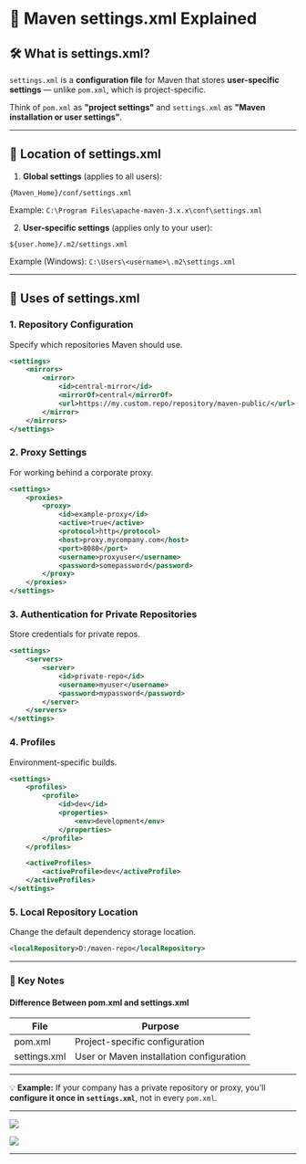 # 🚀 Maven settings.xml Explained

## 🛠 What is settings.xml?

`settings.xml` is a **configuration file** for Maven that stores **user-specific settings** — unlike `pom.xml`, which is project-specific.

Think of `pom.xml` as **"project settings"** and `settings.xml` as **"Maven installation or user settings"**.

---

## 📍 Location of settings.xml

1. **Global settings** (applies to all users):

```
{Maven_Home}/conf/settings.xml
```

Example: `C:\Program Files\apache-maven-3.x.x\conf\settings.xml`

2. **User-specific settings** (applies only to your user):

```
${user.home}/.m2/settings.xml
```

Example (Windows): `C:\Users\<username>\.m2\settings.xml`

---

## 🔹 Uses of settings.xml

### **1. Repository Configuration**

Specify which repositories Maven should use.

```xml
<settings>
    <mirrors>
        <mirror>
            <id>central-mirror</id>
            <mirrorOf>central</mirrorOf>
            <url>https://my.custom.repo/repository/maven-public/</url>
        </mirror>
    </mirrors>
</settings>
```

### **2. Proxy Settings**

For working behind a corporate proxy.

```xml
<settings>
    <proxies>
        <proxy>
            <id>example-proxy</id>
            <active>true</active>
            <protocol>http</protocol>
            <host>proxy.mycompany.com</host>
            <port>8080</port>
            <username>proxyuser</username>
            <password>somepassword</password>
        </proxy>
    </proxies>
</settings>
```

### **3. Authentication for Private Repositories**

Store credentials for private repos.

```xml
<settings>
    <servers>
        <server>
            <id>private-repo</id>
            <username>myuser</username>
            <password>mypassword</password>
        </server>
    </servers>
</settings>
```

### **4. Profiles**

Environment-specific builds.

```xml
<settings>
    <profiles>
        <profile>
            <id>dev</id>
            <properties>
                <env>development</env>
            </properties>
        </profile>
    </profiles>

    <activeProfiles>
        <activeProfile>dev</activeProfile>
    </activeProfiles>
</settings>
```

### **5. Local Repository Location**

Change the default dependency storage location.

```xml
<localRepository>D:/maven-repo</localRepository>
```

---

### 📌 Key Notes 

#### Difference Between pom.xml and settings.xml

| File         | Purpose                                  |
| ------------ | ---------------------------------------- |
| pom.xml      | Project-specific configuration           |
| settings.xml | User or Maven installation configuration |

---

💡 **Example:**
If your company has a private repository or proxy, you'll **configure it once in `settings.xml`**, not in every `pom.xml`.

---

<div>

[![](https://img.shields.io/badge/Prev-⬅️-caddd6?style=for-the-badge&labelColor=caddd6)](08-MVN_ADVANCE.md)

</div>

[![](https://img.shields.io/badge/Back_To_Intro-🔙-d6cadd?style=for-the-badge&labelColor=d6cadd)](../README.md)

---